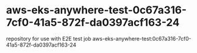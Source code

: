 # aws-eks-anywhere-test-0c67a316-7cf0-41a5-872f-da0397acf163-24
repository for use with E2E test job aws-eks-anywhere-test:0c67a316-7cf0-41a5-872f-da0397acf163-24
